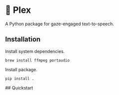 # 🤩 Plex

A Python package for gaze-engaged text-to-speech.

## Installation

Install system dependencies.

```
brew install ffmpeg portaudio
```

Install package.

```
pip install .
```

## Quickstart

